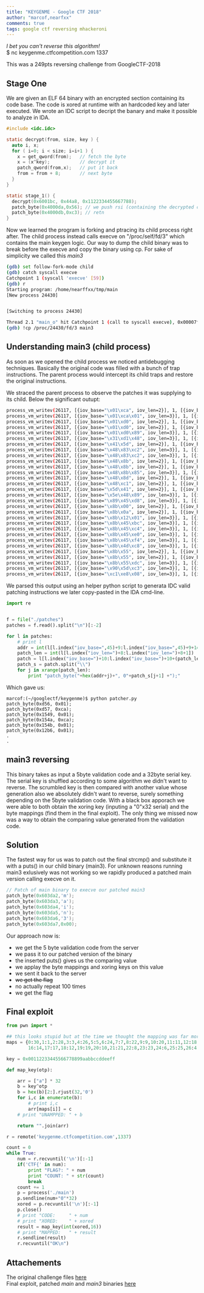 ```yaml
---
title: "KEYGENME - Google CTF 2018"
author: "marcof,nearfxx"
comments: true
tags: google ctf reversing mhackeroni
---
```

>
*I bet you can't reverse this algorithm!*  
$ nc keygenme.ctfcompetition.com 1337

This was a 249pts reversing challenge from GoogleCTF-2018 


Stage One
----

We are given an ELF 64 binary with an encrypted section containing its code base. The code is xored at runtime with an hardcoded key and later executed. We wrote an IDC script to decript the banary and make it possible to analyze in IDA.

```c 
#include <idc.idc>

static decrypt(from, size, key ) { 
  auto i, x;            
  for ( i=0; i < size; i=i+1 ) { 
    x = get_qword(from);   // fetch the byte
    x = (x^key);           // decrypt it
    patch_qword(from,x);   // put it back
    from = from + 8;       // next byte
  } 
}

static stage_1() { 
  decrypt(0x6001bc, 0x44a8, 0x1122334455667788);
  patch_byte(0x4000da,0x56); // we push rsi (containing the decrypted code address)
  patch_byte(0x4000db,0xc3); // retn
}
```

Now we learned the program is forking and ptracing its child process right after. The child process instead calls execve on "/proc/self/fd/3" which contains the main keygen logic. Our way to dump the child binary was to break before the execve and copy the binary using cp. For sake of simplicity we called this *main3*

```bash
(gdb) set follow-fork-mode child
(gdb) catch syscall execve
Catchpoint 1 (syscall 'execve' [59])
(gdb) r
Starting program: /home/nearffxx/tmp/main
[New process 24430]


[Switching to process 24430]

Thread 2.1 "main_o" hit Catchpoint 1 (call to syscall execve), 0x00007ffff7fddc10 in ?? 
(gdb) !cp /proc/24430/fd/3 main3
```

Understanding main3 (child process)
-------
As soon as we opened the child process we noticed antidebugging techniques. Basically the original code was filled with a bunch of trap instructions. The parent process would intercept its child traps and restore the original instructions.

We straced the parent process to observe the patches it was supplying to its child. Below the significant outupt:

```bash
process_vm_writev(26117, [{iov_base="\x01\xca", iov_len=2}], 1, [{iov_base=0x555555554d56, iov_len=2}], 1, 0) = 2
process_vm_writev(26117, [{iov_base="\x01\xca\x01", iov_len=3}], 1, [{iov_base=0x555555555549, iov_len=3}], 1, 0) = 3
process_vm_writev(26117, [{iov_base="\x01\xd0", iov_len=2}], 1, [{iov_base=0x5555555552b6, iov_len=2}], 1, 0) = 2
process_vm_writev(26117, [{iov_base="\x01\xd0", iov_len=2}], 1, [{iov_base=0x5555555553c5, iov_len=2}], 1, 0) = 2
process_vm_writev(26117, [{iov_base="\x01\xd0\x89", iov_len=3}], 1, [{iov_base=0x555555554f2e, iov_len=3}], 1, 0) = 3
process_vm_writev(26117, [{iov_base="\x31\xd1\x48", iov_len=3}], 1, [{iov_base=0x555555554da8, iov_len=3}], 1, 0) = 3
process_vm_writev(26117, [{iov_base="\x41\x5d", iov_len=2}], 1, [{iov_base=0x555555555c1e, iov_len=2}], 1, 0) = 2
process_vm_writev(26117, [{iov_base="\x48\x83\xc2", iov_len=3}], 1, [{iov_base=0x555555554e3b, iov_len=3}], 1, 0) = 3
process_vm_writev(26117, [{iov_base="\x48\x83\xc2", iov_len=3}], 1, [{iov_base=0x555555555540, iov_len=3}], 1, 0) = 3
process_vm_writev(26117, [{iov_base="\x48\x8b", iov_len=2}], 1, [{iov_base=0x5555555559e9, iov_len=2}], 1, 0) = 2
process_vm_writev(26117, [{iov_base="\x48\x8b", iov_len=2}], 1, [{iov_base=0x555555555aed, iov_len=2}], 1, 0) = 2
process_vm_writev(26117, [{iov_base="\x48\x8b\x85", iov_len=3}], 1, [{iov_base=0x555555554b67, iov_len=3}], 1, 0) = 3
process_vm_writev(26117, [{iov_base="\x48\x8d", iov_len=2}], 1, [{iov_base=0x555555554b71, iov_len=2}], 1, 0) = 2
process_vm_writev(26117, [{iov_base="\x48\xc1", iov_len=2}], 1, [{iov_base=0x555555554845, iov_len=2}], 1, 0) = 2
process_vm_writev(26117, [{iov_base="\x5d\x41", iov_len=2}], 1, [{iov_base=0x555555555c1b, iov_len=2}], 1, 0) = 2
process_vm_writev(26117, [{iov_base="\x5e\x48\x89", iov_len=3}], 1, [{iov_base=0x5555555547c5, iov_len=3}], 1, 0) = 3
process_vm_writev(26117, [{iov_base="\x89\x45\xd8", iov_len=3}], 1, [{iov_base=0x555555554cc8, iov_len=3}], 1, 0) = 3
process_vm_writev(26117, [{iov_base="\x8b\x00", iov_len=2}], 1, [{iov_base=0x5555555558bd, iov_len=2}], 1, 0) = 2
process_vm_writev(26117, [{iov_base="\x8b\x0a", iov_len=2}], 1, [{iov_base=0x555555555186, iov_len=2}], 1, 0) = 2
process_vm_writev(26117, [{iov_base="\x8b\x12\x01", iov_len=3}], 1, [{iov_base=0x555555554d25, iov_len=3}], 1, 0) = 3
process_vm_writev(26117, [{iov_base="\x8b\x45\xbc", iov_len=3}], 1, [{iov_base=0x5555555552f6, iov_len=3}], 1, 0) = 3
process_vm_writev(26117, [{iov_base="\x8b\x45\xc4", iov_len=3}], 1, [{iov_base=0x555555554e22, iov_len=3}], 1, 0) = 3
process_vm_writev(26117, [{iov_base="\x8b\x45\xe0", iov_len=3}], 1, [{iov_base=0x555555554feb, iov_len=3}], 1, 0) = 3
process_vm_writev(26117, [{iov_base="\x8b\x45\xf4", iov_len=3}], 1, [{iov_base=0x555555554934, iov_len=3}], 1, 0) = 3
process_vm_writev(26117, [{iov_base="\x8b\x4d\xc8", iov_len=3}], 1, [{iov_base=0x5555555555f1, iov_len=3}], 1, 0) = 3
process_vm_writev(26117, [{iov_base="\x8b\x55", iov_len=2}], 1, [{iov_base=0x555555554e32, iov_len=2}], 1, 0) = 2
process_vm_writev(26117, [{iov_base="\x8b\x55", iov_len=2}], 1, [{iov_base=0x555555554e61, iov_len=2}], 1, 0) = 2
process_vm_writev(26117, [{iov_base="\x8b\x55\xdc", iov_len=3}], 1, [{iov_base=0x555555555482, iov_len=3}], 1, 0) = 3
process_vm_writev(26117, [{iov_base="\x90\x5d\xc3", iov_len=3}], 1, [{iov_base=0x555555555744, iov_len=3}], 1, 0) = 3
process_vm_writev(26117, [{iov_base="\xc1\xe8\x08", iov_len=3}], 1, [{iov_base=0x555555555b0f, iov_len=3}], 1, 0) = 3
```
We parsed this output using an helper python script to generata IDC valid patching instructions we later copy-pasted in the IDA cmd-line.

```python
import re


f = file("./patches")
patches = f.read().split("\n")[:-2]

for l in patches:
	# print l
	addr = int(l[l.index("iov_base=",45)+9:l.index("iov_base=",45)+9+14],16)-0x555555554000
	patch_len = int(l[l.index("iov_len=")+8:l.index("iov_len=")+8+1])
	patch = l[l.index("iov_base=")+10:l.index("iov_base=")+10+(patch_len*4)]
	patch_s = patch.split("\\")
	for j in xrange(patch_len):
		print "patch_byte("+hex(addr+j)+", 0"+patch_s[j+1] +");"
```
Which gave us:

```
marcof:(~/googlectf/keygenme)$ python patcher.py 
patch_byte(0xd56, 0x01);
patch_byte(0xd57, 0xca);
patch_byte(0x1549, 0x01);
patch_byte(0x154a, 0xca);
patch_byte(0x154b, 0x01);
patch_byte(0x12b6, 0x01);
.
.
```

main3 reversing
----
This binary takes as input a 5byte validation code and a 32byte serial key. The serial key is shuffled according to some algorithm we didn't want to reverse. The scrumbled key is then compared with another value whose generation also we absolutely didn't want to reverse, surely something depending on the 5byte validation code. With a black box apporach we were able to both obtain the xoring key (inputing a "0"x32 serial) and the byte mappings (find them in the final exploit). The only thing we missed now was a way to obtain the comparing value generated from the validation code.


Solution
----
The fastest way for us was to patch out the final strcmp() and substitute it with a puts() in our child binary (main3). For unknown reasons running main3 exlusively was not working so we rapidly produced a patched main version calling execve on it.

```c
// Patch of main binary to execve our patched main3
patch_byte(0x603da2,'m');
patch_byte(0x603da3,'a');
patch_byte(0x603da4,'i');
patch_byte(0x603da5,'n');
patch_byte(0x603da6,'3');
patch_byte(0x603da7,0x00);
```

Our approach now is:
- we get the 5 byte validation code from the server
- we pass it to our patched version of the binary
- the inserted puts() gives us the comparing value 
- we applay the byte mappings and xoring keys on this value
- we sent it back to the server
- ~~we get the flag~~
- no actually repeat 100 times
- we get the flag


Final exploit
---

```python
from pwn import *

## this looks stupid but at the time we thought the mapping was far more complex
maps = {0:30,1:1,2:28,3:3,4:26,5:5,6:24,7:7,8:22,9:9,10:20,11:11,12:18,13:13,14:16,15:15,
		16:14,17:17,18:12,19:19,20:10,21:21,22:8,23:23,24:6,25:25,26:4,27:27,28:2,29:29,30:0,31:31}

key = 0x00112233445566778899aabbccddeeff

def map_key(otp):

    arr = ["a"] * 32
    b = key^otp
    b = hex(b)[2:].rjust(32,'0')
    for i,c in enumerate(b):
        # print i,c
        arr[maps[i]] = c
    # print "UNAMPPED: " + b

    return "".join(arr)

r = remote('keygenme.ctfcompetition.com',1337)

count = 0
while True:
    num = r.recvuntil('\n')[:-1]
    if('CTF{' in num):
        print "FLAG?: " + num
        print "COUNT: " + str(count)
        break
    count += 1
    p = process('./main')
    p.sendline(num+"0"*32)
    xored = p.recvuntil('\n')[:-1]
    p.close()
    # print "CODE:     " + num
    # print "XORED:    " + xored
    result = map_key(int(xored,16))
    # print "MAPPED:   " + result
    r.sendline(result)
    r.recvuntil("OK\n")
```

Attachements
----
The original challenge files [here](https://drive.google.com/file/d/1CP7QQSWPNgzo_Hgxd78PyBi0WWReWMbC/view?usp=sharing)  
Final exploit, patched *main* and *main3* binaries [here](https://drive.google.com/file/d/1VAU2HdpnfJOLSuxX3lsM3kQaTVhcZWPx/view?usp=sharing)